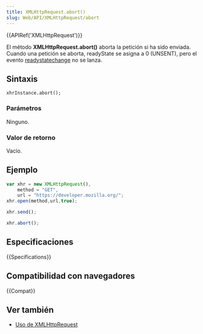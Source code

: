 ```yaml
---
title: XMLHttpRequest.abort()
slug: Web/API/XMLHttpRequest/abort
---
```


{{APIRef('XMLHttpRequest')}}

El método **XMLHttpRequest.abort()** aborta la petición si ha sido enviada. Cuando una petición se aborta, readyState se asigna a 0 (UNSENT), pero el evento [readystatechange](/es/docs/Web/Events/readystatechange) no se lanza.

## Sintaxis

```
xhrInstance.abort();
```

### Parámetros

Ninguno.

### Valor de retorno

Vacío.

## Ejemplo

```js
var xhr = new XMLHttpRequest(),
    method = "GET",
    url = "https://developer.mozilla.org/";
xhr.open(method,url,true);

xhr.send();

xhr.abort();
```

## Especificaciones

{{Specifications}}

## Compatibilidad con navegadores

{{Compat}}

## Ver también

- [Uso de XMLHttpRequest](/es/docs/Web/API/XMLHttpRequest/Using_XMLHttpRequest)

